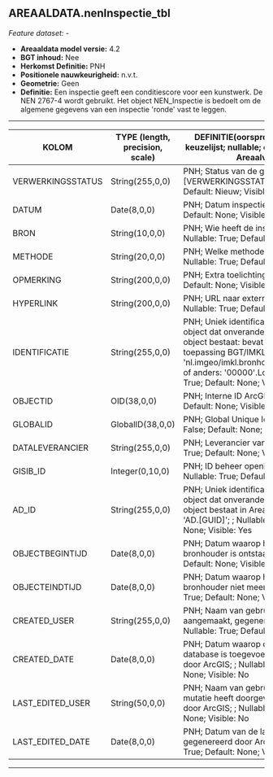 ## AREAALDATA.nenInspectie_tbl

*Feature dataset: -*

* __Areaaldata model versie:__ 4.2
* __BGT inhoud:__ Nee
* __Herkomst Definitie:__ PNH
* __Positionele nauwkeurigheid:__ n.v.t.
* __Geometrie:__ Geen
* __Definitie:__ Een inspectie geeft een conditiescore voor een kunstwerk. De NEN 2767-4 wordt gebruikt. Het object NEN_Inspectie is bedoelt om de algemene gegevens van een inspectie 'ronde' vast te leggen.

***

|__KOLOM__                             |__TYPE (length, precision, scale)__          	          |__DEFINITIE__(oorsprong; beschrijving; keuzelijst; nullable; default; zichtbaar in Areaalviewer)|
|------                              |----              |-----    |
|VERWERKINGSSTATUS                   |String(255,0,0)   |PNH; Status van de gegevens; keuzelijst [VERWERKINGSSTATUS]; Nullable: False; Default: Nieuw; Visible: Yes|
|DATUM                               |Date(8,0,0)       |PNH; Datum inspectie; ; Nullable: True; Default: None; Visible: No|
|BRON                                |String(10,0,0)    |PNH; Wie heeft de inspectie uitgevoerd; ; Nullable: True; Default: None; Visible: No|
|METHODE                             |String(20,0,0)    |PNH; Welke methode is gebruikt; ; Nullable: True; Default: None; Visible: No|
|OPMERKING                           |String(200,0,0)   |PNH; Extra toelichting; ; Nullable: True; Default: None; Visible: No|
|HYPERLINK                           |String(200,0,0)   |PNH; URL naar extern document; ; Nullable: True; Default: None; Visible: No|
|IDENTIFICATIE                       |String(255,0,0)   |PNH; Uniek identificatienummer voor het object dat onveranderlijk is zolang het object bestaat: bevat indien van toepassing BGT/IMKL ID in format 'nl.imgeo/imkl.bronhouderscode.LokaalID' of anders: '00000'.LokaalID; ; Nullable: True; Default: None; Visible: No|
|OBJECTID                            |OID(38,0,0)       |PNH; Interne ID ArcGIS; ; Nullable: False; Default: None; Visible: Yes|
|GLOBALID                            |GlobalID(38,0,0)  |PNH; Global Unique Identifier; ; Nullable: False; Default: None; Visible: No|
|DATALEVERANCIER                     |String(255,0,0)   |PNH; Leverancier van de data; ; Nullable: True; Default: None; Visible: No|
|GISIB_ID                            |Integer(0,10,0)   |PNH; ID beheer openbare ruimte (GISIB); ; Nullable: True; Default: None; Visible: No|
|AD_ID                               |String(255,0,0)   |PNH; Uniek identificatienummer voor het object dat onveranderlijk is zolang het object bestaat in Areaaldata: in format 'AD.[GUID]'; ; Nullable: False; Default: None; Visible: Yes|
|OBJECTBEGINTIJD                     |Date(8,0,0)       |PNH; Datum waarop het object bij de bronhouder is ontstaan; ; Nullable: True; Default: None; Visible: Yes|
|OBJECTEINDTIJD                      |Date(8,0,0)       |PNH; Datum waarop het object bij de bronhouder niet meer geldig is; ; Nullable: True; Default: None; Visible: Yes|
|CREATED_USER                        |String(255,0,0)   |PNH; Naam van gebruiker die de rij heeft aangemaakt, gegenereerd door ArcGIS; ; Nullable: True; Default: None; Visible: No|
|CREATED_DATE                        |Date(8,0,0)       |PNH; Datum waarop de rij aan de database is toegevoegd, gegenereerd door ArcGIS; ; Nullable: True; Default: None; Visible: No|
|LAST_EDITED_USER                    |String(50,0,0)    |PNH; Naam van gebruiker die de laatste mutatie heeft doorgevoerd, gegenereerd door ArcGIS; ; Nullable: True; Default: None; Visible: No|
|LAST_EDITED_DATE                    |Date(8,0,0)       |PNH; Datum van de laatste mutatie, gegenereerd door ArcGIS; ; Nullable: True; Default: None; Visible: No|

***
